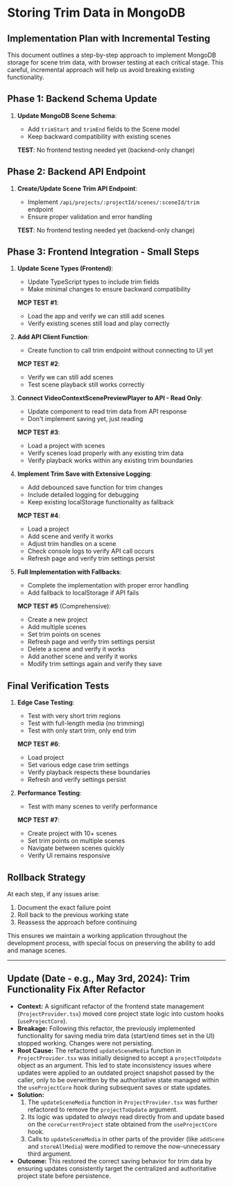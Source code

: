 # Storing Trim Data in MongoDB

## Implementation Plan with Incremental Testing

This document outlines a step-by-step approach to implement MongoDB storage for scene trim data, with browser testing at each critical stage. This careful, incremental approach will help us avoid breaking existing functionality.

## Phase 1: Backend Schema Update
1. **Update MongoDB Scene Schema**:
   - Add `trimStart` and `trimEnd` fields to the Scene model
   - Keep backward compatibility with existing scenes

   **TEST**: No frontend testing needed yet (backend-only change)

## Phase 2: Backend API Endpoint
1. **Create/Update Scene Trim API Endpoint**:
   - Implement `/api/projects/:projectId/scenes/:sceneId/trim` endpoint
   - Ensure proper validation and error handling

   **TEST**: No frontend testing needed yet (backend-only change)

## Phase 3: Frontend Integration - Small Steps
1. **Update Scene Types (Frontend)**:
   - Update TypeScript types to include trim fields
   - Make minimal changes to ensure backward compatibility
   
   **MCP TEST #1**: 
   - Load the app and verify we can still add scenes
   - Verify existing scenes still load and play correctly

2. **Add API Client Function**:
   - Create function to call trim endpoint without connecting to UI yet
   
   **MCP TEST #2**:
   - Verify we can still add scenes
   - Test scene playback still works correctly

3. **Connect VideoContextScenePreviewPlayer to API - Read Only**:
   - Update component to read trim data from API response
   - Don't implement saving yet, just reading
   
   **MCP TEST #3**:
   - Load a project with scenes
   - Verify scenes load properly with any existing trim data
   - Verify playback works within any existing trim boundaries

4. **Implement Trim Save with Extensive Logging**:
   - Add debounced save function for trim changes
   - Include detailed logging for debugging
   - Keep existing localStorage functionality as fallback
   
   **MCP TEST #4**:
   - Load a project
   - Add scene and verify it works
   - Adjust trim handles on a scene
   - Check console logs to verify API call occurs
   - Refresh page and verify trim settings persist

5. **Full Implementation with Fallbacks**:
   - Complete the implementation with proper error handling
   - Add fallback to localStorage if API fails
   
   **MCP TEST #5** (Comprehensive):
   - Create a new project
   - Add multiple scenes
   - Set trim points on scenes
   - Refresh page and verify trim settings persist
   - Delete a scene and verify it works
   - Add another scene and verify it works
   - Modify trim settings again and verify they save

## Final Verification Tests
1. **Edge Case Testing**:
   - Test with very short trim regions
   - Test with full-length media (no trimming)
   - Test with only start trim, only end trim
   
   **MCP TEST #6**:
   - Load project
   - Set various edge case trim settings
   - Verify playback respects these boundaries
   - Refresh and verify settings persist

2. **Performance Testing**:
   - Test with many scenes to verify performance
   
   **MCP TEST #7**:
   - Create project with 10+ scenes
   - Set trim points on multiple scenes
   - Navigate between scenes quickly
   - Verify UI remains responsive

## Rollback Strategy

At each step, if any issues arise:
1. Document the exact failure point
2. Roll back to the previous working state
3. Reassess the approach before continuing

This ensures we maintain a working application throughout the development process, with special focus on preserving the ability to add and manage scenes.

---

## Update (Date - e.g., May 3rd, 2024): Trim Functionality Fix After Refactor

- **Context:** A significant refactor of the frontend state management (`ProjectProvider.tsx`) moved core project state logic into custom hooks (`useProjectCore`).
- **Breakage:** Following this refactor, the previously implemented functionality for saving media trim data (start/end times set in the UI) stopped working. Changes were not persisting.
- **Root Cause:** The refactored `updateSceneMedia` function in `ProjectProvider.tsx` was initially designed to accept a `projectToUpdate` object as an argument. This led to state inconsistency issues where updates were applied to an outdated project snapshot passed by the caller, only to be overwritten by the authoritative state managed within the `useProjectCore` hook during subsequent saves or state updates.
- **Solution:**
    1. The `updateSceneMedia` function in `ProjectProvider.tsx` was further refactored to remove the `projectToUpdate` argument.
    2. Its logic was updated to *always* read directly from and update based on the `coreCurrentProject` state obtained from the `useProjectCore` hook.
    3. Calls to `updateSceneMedia` in other parts of the provider (like `addScene` and `storeAllMedia`) were modified to remove the now-unnecessary third argument.
- **Outcome:** This restored the correct saving behavior for trim data by ensuring updates consistently target the centralized and authoritative project state before persistence.